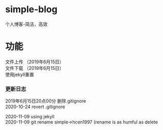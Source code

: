 # simple-blog
个人博客-简洁，高效

# 功能   
文件上传 （2019年6月15日）  
文件下载 （2019年6月15日）  
使用jekyll重置 

### 更新日志  
2019年6月15日20点00分 删除.gitignore  
2020-10-24 revert .gitignore

2020-11-09 using jekyll  
2020-11-09 git rename simple->hcen1997 (rename is as humful as delete
